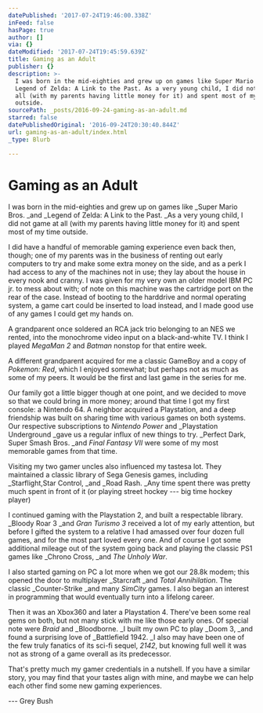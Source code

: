 ```yaml
---
datePublished: '2017-07-24T19:46:00.338Z'
inFeed: false
hasPage: true
author: []
via: {}
dateModified: '2017-07-24T19:45:59.639Z'
title: Gaming as an Adult
publisher: {}
description: >-
  I was born in the mid-eighties and grew up on games like Super Mario Bros. and
  Legend of Zelda: A Link to the Past. As a very young child, I did not game at
  all (with my parents having little money for it) and spent most of my time
  outside.
sourcePath: _posts/2016-09-24-gaming-as-an-adult.md
starred: false
datePublishedOriginal: '2016-09-24T20:30:40.844Z'
url: gaming-as-an-adult/index.html
_type: Blurb

---
```

# Gaming as an Adult

I was born in the mid-eighties and grew up on games like _Super Mario Bros. _and _Legend of Zelda: A Link to the Past. _As a very young child, I did not game at all (with my parents having little money for it) and spent most of my time outside.

I did have a handful of memorable gaming experience even back then, though; one of my parents was in the business of renting out early computers to try and make some extra money on the side, and as a perk I had access to any of the machines not in use; they lay about the house in every nook and cranny. I was given for my very own an older model IBM PC jr. to mess about with; of note on this machine was the cartridge port on the rear of the case. Instead of booting to the harddrive and normal operating system, a game cart could be inserted to load instead, and I made good use of any games I could get my hands on.

A grandparent once soldered an RCA jack trio belonging to an NES we rented, into the monochrome video input on a black-and-white TV. I think I played _MegaMan 2_ and _Batman_ nonstop for that entire week.

A different grandparent acquired for me a classic GameBoy and a copy of _Pokemon: Red_, which I enjoyed somewhat; but perhaps not as much as some of my peers. It would be the first and last game in the series for me.

Our family got a little bigger though at one point, and we decided to move so that we could bring in more money; around that time I got my first console: a Nintendo 64\. A neighbor acquired a Playstation, and a deep friendship was built on sharing time with various games on both systems. Our respective subscriptions to _Nintendo Power_ and _Playstation Underground _gave us a regular influx of new things to try. _Perfect Dark, Super Smash Bros. _and _Final Fantasy VII_ were some of my most memorable games from that time.

Visiting my two gamer uncles also influenced my tastesa lot. They maintained a classic library of Sega Genesis games, including _Starflight,Star Control, _and _Road Rash. _Any time spent there was pretty much spent in front of it (or playing street hockey --- big time hockey player)

I continued gaming with the Playstation 2, and built a respectable library. _Bloody Roar 3 _and _Gran Turismo 3_ received a lot of my early attention, but before I gifted the system to a relative I had amassed over four dozen full games, and for the most part loved every one. And of course I got some additional mileage out of the system going back and playing the classic PS1 games like _Chrono Cross, _and _The Unholy War_.

I also started gaming on PC a lot more when we got our 28.8k modem; this opened the door to multiplayer _Starcraft _and _Total Annihilation_. The classic _Counter-Strike _and many _SimCity_ games. I also began an interest in programming that would eventually turn into a lifelong career.

Then it was an Xbox360 and later a Playstation 4\. There've been some real gems on both, but not many stick with me like those early ones. Of special note were _Braid_ and _Bloodborne. _I built my own PC to play _Doom 3, _and found a surprising love of _Battlefield 1942\. _I also may have been one of the few truly fanatics of its sci-fi sequel, _2142_, but knowing full well it was not as strong of a game overall as its predecessor. 

That's pretty much my gamer credentials in a nutshell. If you have a similar story, you may find that your tastes align with mine, and maybe we can help each other find some new gaming experiences.

--- Grey Bush